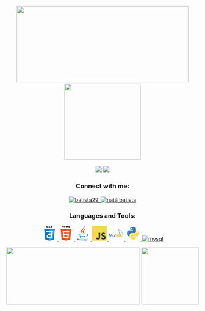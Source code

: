 <p align="center">
  <img src="http://www.becauselearning.com/wp-content/uploads/2017/11/hello-world.gif" width="450" height="200" />
  <img src="https://i.pinimg.com/originals/64/06/6d/64066d694f1963d9181af93962a1d4b8.gif" width="200" height="200" />
</p>
<div align="center"> 
<img height="150em" src="https://github-readme-stats.vercel.app/api?username=batista29&show_icons=true&theme=dark&include_all_commits=true&count_private=true"/>
<img height="150em" src="https://github-readme-stats.vercel.app/api/top-langs/?username=batista29&layout=compact&langs_count=7&theme=dark"/>
</div>
<h3 align="center">Connect with me:</h3>
<p align="center">
<a href="https://instagram.com/batista29_" target="blank"><img align="center" src="https://raw.githubusercontent.com/rahuldkjain/github-profile-readme-generator/master/src/images/icons/Social/instagram.svg" alt="batista29_" height="30" width="40" /></a><a href="https://www.youtube.com/channel/UCrKGX-Oo1nxbbFi4kqHgZnw" target="blank"><img align="center" src="https://raw.githubusercontent.com/rahuldkjain/github-profile-readme-generator/master/src/images/icons/Social/youtube.svg" alt="natã batista" height="30" width="40" /></a>
</p>
<h3 align="center">Languages and Tools:</h3>
<p align="center"> <a href="https://www.w3schools.com/css/" target="_blank" rel="noreferrer"> 
  <img src="https://raw.githubusercontent.com/devicons/devicon/master/icons/css3/css3-original-wordmark.svg" alt="css3" width="40" height="40"/> </a> 
  <a href="https://www.w3.org/html/" target="_blank" rel="noreferrer"> <img src="https://raw.githubusercontent.com/devicons/devicon/master/icons/html5/html5-original-wordmark.svg" alt="html5" width="40" height="40"/> </a> 
 <a href="https://www.java.com" target="_blank" rel="noreferrer"> <img src="https://raw.githubusercontent.com/devicons/devicon/master/icons/java/java-original.svg" alt="java" width="40" height="40"/> </a> 
  <a href="https://developer.mozilla.org/en-US/docs/Web/JavaScript" target="_blank" rel="noreferrer"> <img src="https://raw.githubusercontent.com/devicons/devicon/master/icons/javascript/javascript-original.svg" alt="javascript" width="40" height="40"/> </a> 
  <a href="https://www.mysql.com/" target="_blank" rel="noreferrer"> <img src="https://raw.githubusercontent.com/devicons/devicon/master/icons/mysql/mysql-original-wordmark.svg" alt="mysql" width="40" height="40"/> </a> <a href="https://www.python.org" target="_blank" rel="noreferrer"> <img src="https://raw.githubusercontent.com/devicons/devicon/master/icons/python/python-original.svg" alt="python" width="40" height="40"/> </a> <a href="https://reactnative.dev/" target="_blank" rel="noreferrer"> <img src="https://upload.wikimedia.org/wikipedia/commons/thumb/a/a7/React-icon.svg/2300px-React-icon.svg.png" alt="mysql" width="40" height="40"/> </a> </p>
  <p align="center">
  <img src="https://c.tenor.com/ofYCY_OJQ1kAAAAd/hacker-hack.gif" width="350" height="150" />
  <img src="https://www.icegif.com/wp-content/uploads/2022/01/icegif-174.gif" width="150" height="150" />
  </p>
